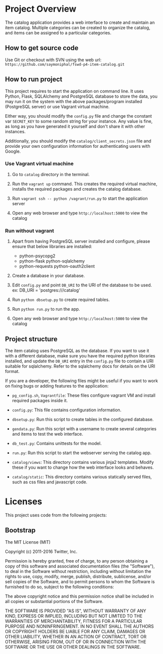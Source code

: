 # Project Overview

The catalog application provides a web interface to create and maintain an
item catalog.  Multiple categories can be created to organize the
catalog, and items can be assigned to a particular categories.

## How to get source code

Use Git or checkout with SVN using the web url:
`https://github.com/saymoniphal/fswd-p4-item-catalog.git`

## How to run project

This project requires to start the application on command line. It uses Python,
Flask, SQLAlchemy and PostgreSQL database to store the
data, you may run it on the system with the above packages/program installed
(PostgreSQL server) or use Vagrant virtual machine.

Either way, you should modify the `config.py` file and change the constant var 
`SECRET_KEY` to some random string for your instance.  Any value is
fine, as long as you have generated it yourself and don't share it
with other instances.

Additionally, you should modify the `catalog/client_secrets.json` file
and provide your own configuration information for authenticating
users with Google.

### Use Vagrant virtual machine

1. Go to `catalog` directory in the terminal.

2. Run the `vagrant up` command.  This creates the required virtual
   machine, installs the required packages and creates the catalog
   database.

3. Run `vagrant ssh -- python /vagrant/run.py` to start the
   application server

4. Open any web browser and type `http://localhost:5000` to view the
   catalog

### Run without vagrant

1. Apart from having PostgreSQL server installed and configure, please ensure
that below libraries are installed:

    * python-psycopg2
    * python-flask python-sqlalchemy
    * python-requests python-oauth2client

2. Create a database in your database.

3. Edit `config.py` and point `DB_URI` to the URI of the database to be used.
ex:
    DB_URI = 'postgres:///catalog'

4. Run `python dbsetup.py` to create required tables.

5. Run `python run.py` to run the app.

6. Open any web browser and type `http://localhost:5000` to view the
   catalog

## Project structure

The item catalog uses PostgreSQL as the database.  If you want to use
it with a different database, make sure you have the required python
libraries installed, and update the `DB_URI` entry in the `config.py`
file to contain a URI suitable for sqlalchemy.  Refer to the
sqlalchemy docs for details on the URI format.

If you are a developer, the following files might be useful if you
want to work on fixing bugs or adding features to the application:

- `pg_config.sh`, `Vagrantfile`: These files configure vagrant VM and
  install required packages inside it.

- `config.py`: This file contains configuration information.

- `dbsetup.py`: Run this script to create tables in the configured
  database.

- `gendata.py`: Run this script with a username to create several
  categories and items to test the web interface.

- `db_test.py`: Contains unittests for the model.

- `run.py`: Run this script to start the webserver serving the catalog
  app.

- `catalog/views`: This directory contains various jinja2 templates.
  Modify these if you want to change how the web interface looks and
  behaves.

- `catalog/static`: This directory contains various statically served
  files, such as css files and javascript code.

# Licenses

This project uses code from the following projects:

## Bootstrap

The MIT License (MIT)

Copyright (c) 2011-2016 Twitter, Inc.

Permission is hereby granted, free of charge, to any person obtaining
a copy of this software and associated documentation files (the
"Software"), to deal in the Software without restriction, including
without limitation the rights to use, copy, modify, merge, publish,
distribute, sublicense, and/or sell copies of the Software, and to
permit persons to whom the Software is furnished to do so, subject to
the following conditions:

The above copyright notice and this permission notice shall be
included in all copies or substantial portions of the Software.

THE SOFTWARE IS PROVIDED "AS IS", WITHOUT WARRANTY OF ANY KIND,
EXPRESS OR IMPLIED, INCLUDING BUT NOT LIMITED TO THE WARRANTIES OF
MERCHANTABILITY, FITNESS FOR A PARTICULAR PURPOSE AND
NONINFRINGEMENT. IN NO EVENT SHALL THE AUTHORS OR COPYRIGHT HOLDERS BE
LIABLE FOR ANY CLAIM, DAMAGES OR OTHER LIABILITY, WHETHER IN AN ACTION
OF CONTRACT, TORT OR OTHERWISE, ARISING FROM, OUT OF OR IN CONNECTION
WITH THE SOFTWARE OR THE USE OR OTHER DEALINGS IN THE SOFTWARE.
